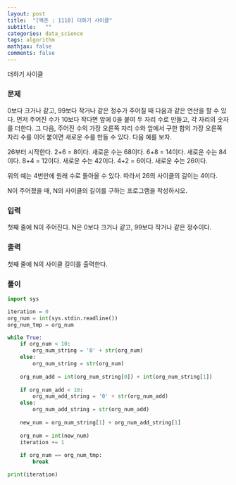 ```yaml
---
layout: post
title:  "[백준 : 1110] 더하기 사이클"
subtitle:   ""
categories: data_science
tags: algorithm
mathjax: false
comments: false
---
```


더하기 사이클

### 문제

0보다 크거나 같고, 99보다 작거나 같은 정수가 주어질 때 다음과 같은 연산을 할 수 있다. 먼저 주어진 수가 10보다 작다면 앞에 0을 붙여 두 자리 수로 만들고, 각 자리의 숫자를 더한다. 그 다음, 주어진 수의 가장 오른쪽 자리 수와 앞에서 구한 합의 가장 오른쪽 자리 수를 이어 붙이면 새로운 수를 만들 수 있다. 다음 예를 보자.

26부터 시작한다. 2+6 = 8이다. 새로운 수는 68이다. 6+8 = 14이다. 새로운 수는 84이다. 8+4 = 12이다. 새로운 수는 42이다. 4+2 = 6이다. 새로운 수는 26이다.

위의 예는 4번만에 원래 수로 돌아올 수 있다. 따라서 26의 사이클의 길이는 4이다.

N이 주어졌을 때, N의 사이클의 길이를 구하는 프로그램을 작성하시오.

### 입력

첫째 줄에 N이 주어진다. N은 0보다 크거나 같고, 99보다 작거나 같은 정수이다.

### 출력

첫째 줄에 N의 사이클 길이를 출력한다.

### 풀이

```python
import sys

iteration = 0
org_num = int(sys.stdin.readline())
org_num_tmp = org_num

while True:
    if org_num < 10:
        org_num_string = '0' + str(org_num)
    else:
        org_num_string = str(org_num)
    
    org_num_add = int(org_num_string[0]) + int(org_num_string[1])
    
    if org_num_add < 10:
        org_num_add_string = '0' + str(org_num_add)
    else:
        org_num_add_string = str(org_num_add)
    
    new_num = org_num_string[1] + org_num_add_string[1]
    
    org_num = int(new_num)
    iteration += 1
    
    if org_num == org_num_tmp:
        break

print(iteration)
```